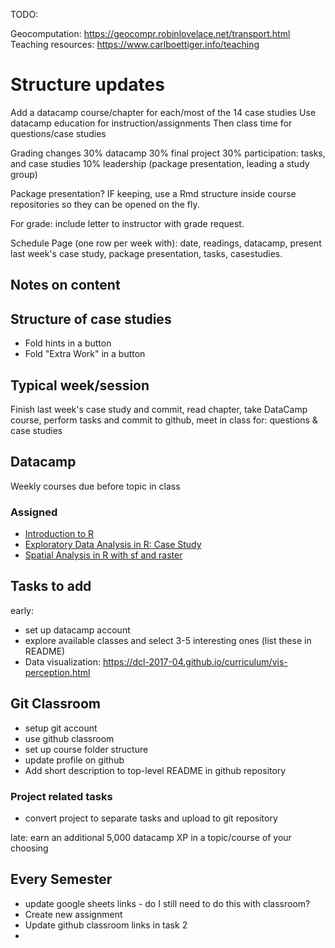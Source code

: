 TODO:


Geocomputation: https://geocompr.robinlovelace.net/transport.html
Teaching resources: https://www.carlboettiger.info/teaching

# Structure updates
Add a datacamp course/chapter for each/most of the 14 case studies
Use datacamp education for instruction/assignments
Then class time for questions/case studies

Grading changes
30% datacamp
30% final project
30% participation: tasks, and case studies
10% leadership (package presentation, leading a study group)

Package presentation?  IF keeping, use a Rmd structure inside course repositories so they can be opened on the fly. 

For grade: include letter to instructor with grade request.

Schedule Page (one row per week with):
date, readings, datacamp, present last week's case study, package presentation, tasks, casestudies.


## Notes on content


## Structure of case studies

* Fold hints in a button
* Fold "Extra Work" in a button


## Typical week/session
Finish last week's case study and commit, read chapter, take DataCamp course, perform tasks and commit to github, meet in class for: questions & case studies

## Datacamp
Weekly courses due before topic in class

### Assigned
* [Introduction to R](https://www.datacamp.com/courses/free-introduction-to-r) 
* [Exploratory Data Analysis in R: Case Study](https://www.datacamp.com/courses/exploratory-data-analysis-in-r-case-study)
* [Spatial Analysis in R with sf and raster](https://www.datacamp.com/courses/spatial-analysis-in-r-with-sf-and-raster)


## Tasks to add
early:
* set up datacamp account
* explore available classes and select 3-5 interesting ones (list these in README)
* Data visualization: https://dcl-2017-04.github.io/curriculum/vis-perception.html

## Git Classroom
* setup git account
* use github classroom
* set up course folder structure
* update profile on github
* Add short description to top-level README in github repository



### Project related tasks
* convert project to separate tasks and upload to git repository

late:
earn an additional 5,000 datacamp XP in a topic/course of your choosing


## Every Semester
* update google sheets links - do I still need to do this with classroom?
* Create new assignment
* Update github classroom links in task 2
* 
